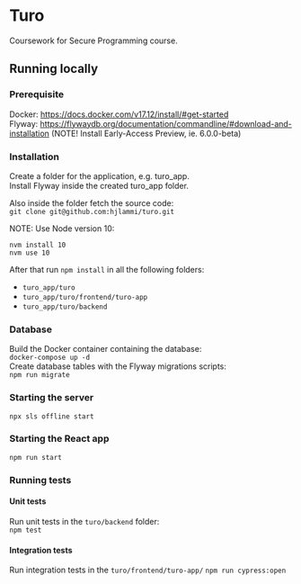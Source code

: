 # Turo
Coursework for Secure Programming course.

## Running locally

### Prerequisite
Docker: https://docs.docker.com/v17.12/install/#get-started  
Flyway: https://flywaydb.org/documentation/commandline/#download-and-installation (NOTE! Install Early-Access Preview, ie. 6.0.0-beta)

### Installation
Create a folder for the application, e.g. turo_app.  
Install Flyway inside the created turo_app folder.

Also inside the folder fetch the source code:  
`git clone git@github.com:hjlammi/turo.git`

NOTE: Use Node version 10:
```
nvm install 10
nvm use 10
```

After that run
`npm install`
in all the following folders:
- `turo_app/turo`
- `turo_app/turo/frontend/turo-app`
- `turo_app/turo/backend`

### Database
Build the Docker container containing the database:  
`docker-compose up -d`  
Create database tables with the Flyway migrations scripts:  
`npm run migrate`

### Starting the server
`npx sls offline start`

### Starting the React app
`npm run start`

### Running tests
#### Unit tests
Run unit tests in the `turo/backend` folder:  
`npm test`

#### Integration tests
Run integration tests in the `turo/frontend/turo-app/`
`npm run cypress:open`
